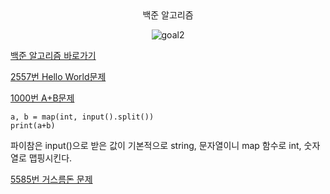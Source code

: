 <div align="center">
  백준 알고리즘
</div>

<div align="center">
  
![goal2](https://user-images.githubusercontent.com/94054859/163657769-6813c527-e3bc-4d91-b32e-e4b4f1b517d3.png)
</div>

[백준 알고리즘 바로가기](https://www.acmicpc.net/)

[2557번 Hello World문제](https://www.acmicpc.net/problem/2557)

[1000번 A+B문제](https://www.acmicpc.net/problem/1000)

```
a, b = map(int, input().split())
print(a+b)
```

파이참은 input()으로 받은 값이 기본적으로 string, 문자열이니
map 함수로 int, 숫자열로 맵핑시킨다.

[5585번 거스름돈 문제](https://www.acmicpc.net/problem/5585)
